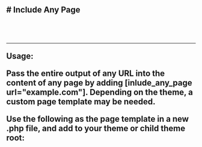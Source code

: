 <h2># Include Any Page<h2><br>
<hr>
  <p><strong>Usage:</strong></p>
 Pass the entire output of any URL into the content of any page by adding [inlude_any_page url="example.com"]. Depending on the theme, a custom page template may be needed. 
  
  Use the following as the page template in a new .php file, and add to your theme or child theme root: 
  
 <?php
/**
 * Template Name: New Page Template Name
 */
 ?>
<?php get_header(); ?>
<?php if (have_posts()) : ?>
<?php while (have_posts()) : the_post(); ?>
<?php the_content(); ?>
<?php endwhile; ?>
<?php endif; ?>
<?php get_footer(); ?>
